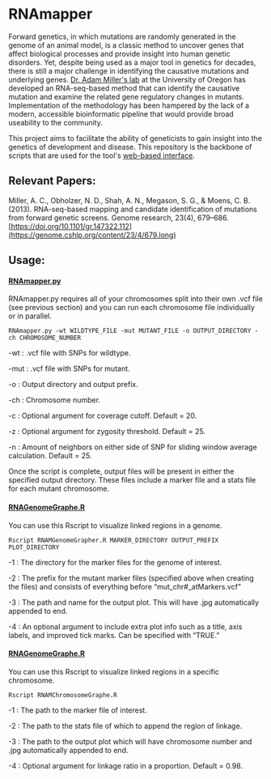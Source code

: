 # RNAmapper

Forward genetics, in which mutations are randomly generated in the genome of an animal model, is a classic method to uncover genes that affect biological processes and provide insight into human genetic disorders. Yet, despite being used as a major tool in genetics for decades, there is still a major challenge in identifying the causative mutations and underlying genes. [Dr. Adam Miller's lab](https://www.adammillerlab.com/) at the University of Oregon has developed an RNA-seq-based method that can identify the causative mutation and examine the related gene regulatory changes in mutants. Implementation of the methodology has been hampered by the lack of a modern, accessible bioinformatic pipeline that would provide broad useability to the community.

This project aims to facilitate the ability of geneticists to gain insight into the genetics of development and disease. This repository is the backbone of scripts that are used for the tool's [web-based interface](https://github.com/ramzymulla/RNAmApp).

## Relevant Papers:

Miller, A. C., Obholzer, N. D., Shah, A. N., Megason, S. G., & Moens, C. B. (2013). RNA-seq-based mapping and candidate identification of mutations from forward genetic screens. Genome research, 23(4), 679–686. [https://doi.org/10.1101/gr.147322.112](https://genome.cshlp.org/content/23/4/679.long)

## Usage:

#### <ins>RNAmapper.py</ins>

RNAmapper.py requires all of your chromosomes split into their own .vcf file (see previous section) and you can run each chromosome file individually or in parallel.

`RNAmapper.py -wt WILDTYPE_FILE -mut MUTANT_FILE -o OUTPUT_DIRECTORY -ch CHROMOSOME_NUMBER`

-wt : .vcf file with SNPs for wildtype.

-mut : .vcf file with SNPs for mutant.

-o : Output directory and output prefix.

-ch : Chromosome number.

-c : Optional argument for coverage cutoff. Default = 20.

-z : Optional argument for zygosity threshold. Default = 25.

-n : Amount of neighbors on either side of SNP for sliding window average calculation. Default = 25.

Once the script is complete, output files will be present in either the specified output directory. These files include a marker file and a stats file for each mutant chromosome.

#### <ins>RNAGenomeGraphe.R</ins>

You can use this Rscript to visualize linked regions in a genome.

`Rscript RNAMGenomeGrapher.R MARKER_DIRECTORY OUTPUT_PREFIX PLOT_DIRECTORY`

-1 : The directory for the marker files for the genome of interest.

-2 : The prefix for the mutant marker files (specified above when creating the files) and consists of everything before “mut_chr#_atMarkers.vcf”

-3 : The path and name for the output plot. This will have .jpg automatically appended to end.

-4 : An optional argument to include extra plot info such as a title, axis labels, and improved tick marks. Can be specified with “TRUE.”

#### <ins>RNAGenomeGraphe.R</ins>

You can use this Rscript to visualize linked regions in a specific chromosome.

`Rscript RNAMChromosomeGraphe.R`

-1 : The path to the marker file of interest.

-2 : The path to the stats file of which to append the region of linkage.

-3 : The path to the output plot which will have chromosome number and .jpg automatically appended to end.

-4 : Optional argument for linkage ratio in a proportion. Default = 0.98.
